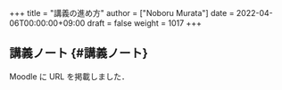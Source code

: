 +++
title = "講義の進め方"
author = ["Noboru Murata"]
date = 2022-04-06T00:00:00+09:00
draft = false
weight = 1017
+++

## 講義ノート {#講義ノート}

Moodle に URL を掲載しました．